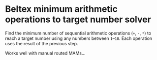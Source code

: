 # Beltex minimum arithmetic operations to target number solver

Find the minimum number of sequential arithmetic operations (`+`, `-`, `*`)
to reach a target number using any numbers between `1`–`10`.
Each operation uses the result of the previous step.

Works well with manual routed MAMs...
